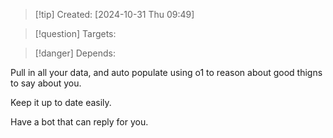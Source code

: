 
>[!tip] Created: [2024-10-31 Thu 09:49]

>[!question] Targets: 

>[!danger] Depends: 

Pull in all your data, and auto populate using o1 to reason about good thigns to say about you.

Keep it up to date easily.

Have a bot that can reply for you.